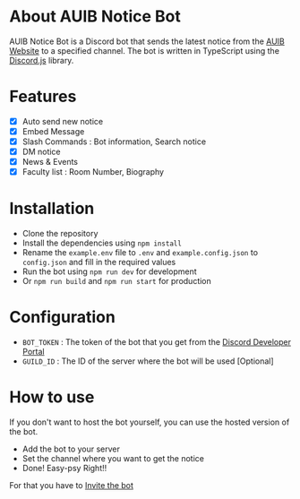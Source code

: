 # About AUIB Notice Bot

AUIB Notice Bot is a Discord bot that sends the latest notice from the [AUIB Website](https://www.aiub.edu) to a specified channel. The bot is written in TypeScript using the [Discord.js](https://discord.js.org) library. 

# Features
- [x] Auto send new notice
- [x] Embed Message
- [x] Slash Commands : Bot information, Search notice
- [x] DM notice
- [x] News & Events
- [x] Faculty list : Room Number, Biography

# Installation
- Clone the repository
- Install the dependencies using `npm install`
- Rename the `example.env` file to `.env` and `example.config.json` to `config.json` and fill in the required values
- Run the bot using `npm run dev` for development
- Or `npm run build` and `npm run start` for production

# Configuration
- `BOT_TOKEN` : The token of the bot that you get from the [Discord Developer Portal](https://discord.com/developers/applications)
- `GUILD_ID` : The ID of the server where the bot will be used [Optional]


# How to use
If you don't want to host the bot yourself, you can use the hosted version of the bot.
- Add the bot to your server
- Set the channel where you want to get the notice
- Done!
Easy-psy Right!! 

For that you have to [Invite the bot](https://discord.com/oauth2/authorize?client_id=1123156043711651910&permissions=551903538257&scope=applications.commands%20bot)